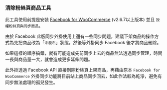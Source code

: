 ### 清除粉絲頁商品工具

此工具使用前提是安裝 [Facebook for WooCommerce](https://tw.wordpress.org/plugins/facebook-for-woocommerce/) (v2.6.7以上版本) 並且 `授權粉絲頁與同步商品`。

由於 Facebook 此版同步外掛使用上還有一些同步問題，建議下架商品的操作方式為先把商品改為「`未發布`」狀態，然後等外掛同步 Facebook 後才將商品刪除。

如果這樣的順序搞錯，就有可能造成先前同步上去的商品無法透過同步管理，時間一長與商品量一大，就會造成更多延伸問題。

此外掛透過 Facebook API 直接刪除粉絲頁上架商品，再藉由原本 `Facebook for WooCommerce` 外掛同步功能將目前站上商品同步回去，如此作法較為乾淨，避免有同步無法處理的孤兒發生。